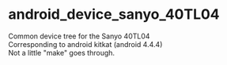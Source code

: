# android_device_sanyo_40TL04
Common device tree for the Sanyo 40TL04  
Corresponding to android kitkat (android 4.4.4)  
Not a little "make" goes through.
